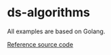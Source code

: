# ds-algorithms

All examples are based on Golang.

[Reference source code](https://github.com/PacktPublishing/Learn-Data-Structures-and-Algorithms-with-Golang)
